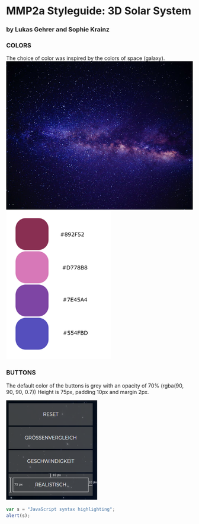 # MMP2a Styleguide: 3D Solar System
### by Lukas Gehrer and Sophie Krainz

### COLORS

The choice of color was inspired by the colors of space (galaxy).
<img src="https://github.com/sophiemari/StyleguideMMP2a/blob/master/images/galaxy-free-use.jpeg" alt="space" height="400"/>
<img src="https://github.com/sophiemari/StyleguideMMP2a/blob/master/images/colorsmmp.svg" alt="color" height="400"/>

### BUTTONS

The default color of the buttons is grey with an opacity of 70% (rgba(90, 90, 90, 0.7))
Height is 75px, padding 10px and margin 2px.

<img src="https://github.com/sophiemari/StyleguideMMP2a/blob/master/images/defaultbuttons.png" alt="buttons"/>

```javascript
var s = "JavaScript syntax highlighting";
alert(s);
```
